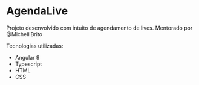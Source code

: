 # AgendaLive

Projeto desenvolvido com intuito de agendamento de lives. Mentorado por @MichelliBrito 

Tecnologias utilizadas:

- Angular 9
- Typescript
- HTML
- CSS
